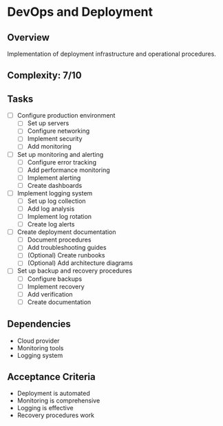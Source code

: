 # DevOps and Deployment

## Overview
Implementation of deployment infrastructure and operational procedures.

## Complexity: 7/10

## Tasks
- [ ] Configure production environment
  - [ ] Set up servers
  - [ ] Configure networking
  - [ ] Implement security
  - [ ] Add monitoring

- [ ] Set up monitoring and alerting
  - [ ] Configure error tracking
  - [ ] Add performance monitoring
  - [ ] Implement alerting
  - [ ] Create dashboards

- [ ] Implement logging system
  - [ ] Set up log collection
  - [ ] Add log analysis
  - [ ] Implement log rotation
  - [ ] Create log alerts

- [ ] Create deployment documentation
  - [ ] Document procedures
  - [ ] Add troubleshooting guides
  - [ ] (Optional) Create runbooks
  - [ ] (Optional) Add architecture diagrams

- [ ] Set up backup and recovery procedures
  - [ ] Configure backups
  - [ ] Implement recovery
  - [ ] Add verification
  - [ ] Create documentation

## Dependencies
- Cloud provider
- Monitoring tools
- Logging system

## Acceptance Criteria
- Deployment is automated
- Monitoring is comprehensive
- Logging is effective
- Recovery procedures work 